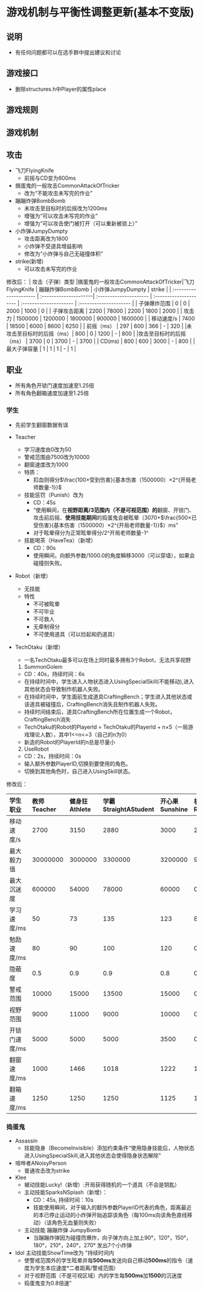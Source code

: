 # 游戏机制与平衡性调整更新(基本不变版)

## 说明
- 有任何问题都可以在选手群中提出建议和讨论

## 游戏接口
  - 删除structures.h中Player的属性place

## 游戏规则

## 游戏机制

## 攻击
- 飞刀FlyingKnife
  - 前摇与CD变为600ms
- 搞蛋鬼的一般攻击CommonAttackOfTricker
  - 改为“不能攻击未写完的作业”
- 蹦蹦炸弹BombBomb
  - 未攻击至目标时的后摇改为1200ms
  - 增强为“可以攻击未写完的作业”
  - 增强为“可以攻击使门被打开（可以重新被锁上）”
- 小炸弹JumpyDumpty
  - 攻击距离改为1800
  - 小炸弹不受道具增益影响
  - 修改为“小炸弹与自己无碰撞体积”
- strike(新增)
  - 可以攻击未写完的作业

修改后：
|   攻击（子弹）类型 |搞蛋鬼的一般攻击CommonAttackOfTricker|飞刀FlyingKnife    |      蹦蹦炸弹BombBomb   | 小炸弹JumpyDumpty       |        strike          |
| :--------------------- |  :---------------------|  :--------------------- | :--------------------- | :--------------------- | :--------------------- |
|   子弹爆炸范围          |     0                  |        0                |   2000                 |    1000                |         0              |
|   子弹攻击距离          |     2200               |       78000             |   2200                 |    1800                |        2000            |
|   攻击力                |     1500000            |        1200000         |   1800000               |    900000             |        1600000         |
|   移动速度/s            |     7400               |              18500     |   6000                  |   8600                 |        6250            |
|   前摇（ms）            |     297                |      600               |   366                   |      -                 |        320             |
|未攻击至目标时的后摇（ms）|     800                |      0                  |     1200               |    -                    |        800             |
|攻击至目标时的后摇（ms）  |    3700                |     0                   |         3700           |      -                  |        3700            |
|   CD(ms)               |      800               |      600               |    3000                 |    -                    |        800             |
|   最大子弹容量          |      1                 |     1                  |    1                    |   -                     |         1              |  


## 职业
- 所有角色开锁门速度加速至1.25倍
- 所有角色翻箱速度加速至1.25倍

### 学生
- 先前学生翻窗数据有误

- Teacher
  - 学习速度由0改为50
  - 警戒范围由7500改为10000
  - 翻窗速度改为1000
  - 特质：
    - 扣血则得分$\frac{100×受到伤害}{基本伤害（1500000）×2^{开局老师数量-1}}$
  - 技能惩罚（Punish）改为
    - CD：45s
    - “使用瞬间，在**视野距离/3范围内（不是可视范围）的**翻窗、开锁门、攻击前后摇、**使用技能期间**的捣蛋鬼会被眩晕（3070+$\frac{500×已受伤害}{基本伤害（1500000）×2^{开局老师数量-1}}$）ms”
    - 对于眩晕得分为正常眩晕得分/2^开局老师数量-1^
  - 技能喝茶（HaveTea）（新增）
    - CD：90s
    - 使用瞬间，向额外参数/1000.0的角度瞬移3000（可以穿墙），如果会碰撞则失败。
- Robot（新增）
  - 无技能
  - 特性
    - 不可被眩晕
    - 不可毕业
    - 不可救人
    - 无牵制得分
    - 不可使用道具（可以捡起和扔道具）
- TechOtaku（新增）
  - 一名TechOtaku最多可以在场上同时最多拥有3个Robot，无法共享视野
  1. SummonGolem
    - CD：40s，持续时间：6s
    - 在持续时间中，学生进入人物状态进入UsingSpecialSkill(不能移动),进入其他状态会导致制作机器人失败。
    - 在持续时间中，学生面前生成道具CraftingBench；学生进入其他状态或该道具被碰撞后，CraftingBench消失且制作机器人失败。
    - 持续时间结束后，道具CraftingBench所在位置生成一个Robot，CraftingBench消失
    - TechOtaku的Robot的PlayerId = TechOtaku的PlayerId + n×5（一局游戏理论人数），其中1<=n<=3（自己的n为0）
    - 新造的Robot的PlayerId的n总是尽量小
  2. UseRobot
    - CD：2s，持续时间：0s
    - 输入额外参数PlayerID,切换到要使用的角色。
    - 切换到其他角色时，自己进入UsingSkill状态。

修改后：

|   学生职业     |        教师Teacher   |        健身狂Athlete  |学霸StraightAStudent |   开心果Sunshine    |   机器人Robot        |      技术宅TechOtaku |
| :------------ |  :------------------ |  :------------------ | :------------------ | :------------------ | :------------------ | :------------------ |
|   移动速度/s   |    2700              |      3150            |   2880              |    3000             |    2700             |        2880         |
|   最大毅力值   |     30000000         |      3000000         |   3300000           |    3200000          |    900000           |    2700000          |
|   最大沉迷度   |     600000           |        54000         |   78000             |    60000            |        0            |     60000           |
|   学习速度/ms  |        50            |      73              |   135               |     123             |     85             |      110            |
|   勉励速度/ms  |     80               |      90              |   100               |      120            |      0              |    100              |
|   隐蔽度       |      0.5             |      0.9             |     0.9             | 0.8                 |        0.8          |    1.1              |
|   警戒范围     |     10000            |      15000           |   13500             |    15000            |        0            |    15000            |
|   视野范围     |      9000            |      11000           |    9000             |    10000            |        0            |    9000             |
|   开锁门速度/ms |    5000             |    5000              |     5000            |         3500        |        0            |     5000            |
|   翻窗速度/ms   |      1000           |       1466           |     1018            |           1222      |        1            |    1100             |
|   翻箱速度/ms   |            1250     |   1250               |     1250            |     1125            |        1000         |    1100             |

### 捣蛋鬼
- Assassin
  - 技能隐身（BecomeInvisible）添加约束条件“使用隐身技能后，人物状态进入UsingSpecialSkill,进入其他状态会使得隐身状态解除"
- 喧哗者ANoisyPerson
  - 普通攻击改为strike
- Klee
  - 被动技能Lucky!（新增）:开局获得随机的一个道具（不会是钥匙）
  - 主动技能SparksNSplash（新增）：
    - CD：45s, 持续时间：10s
    - 技能使用瞬间，对于输入的额外参数PlayerID代表的角色，距离最近的本已停止运动的小炸弹开始追踪该角色（每100ms向该角色直线移动）（该角色无血量则失败）
  - 主动技能 蹦蹦炸弹 JumpyBomb
    - 当蹦蹦炸弹因为碰撞而爆炸，向子弹方向上加上90°，120°，150°，180°，210°，240°，270° 发出7个小炸弹
- Idol
  主动技能ShowTime改为
  "持续时间内
  - 使警戒范围外的学生眩晕并每**500ms**发送向自己移动**500ms**的指令（速度为学生本应速度*二者距离/警戒范围）
  - 对于视野范围（不是可视区域）内的学生每**500ms**加**1500**的沉迷度
  - 捣蛋鬼变为0.8倍速"